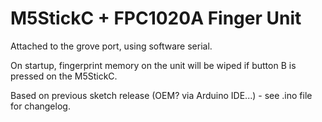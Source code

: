 # M5StickC + FPC1020A Finger Unit

Attached to the grove port, using software serial.

On startup, fingerprint memory on the unit will be wiped if button B is pressed on the M5StickC.

Based on previous sketch release (OEM? via Arduino IDE...) - see .ino file for changelog.
